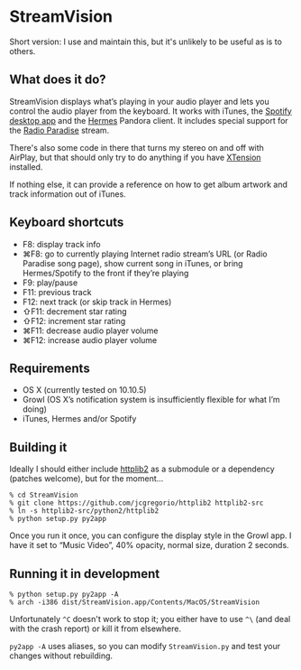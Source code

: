 StreamVision
============

Short version: I use and maintain this, but it's unlikely to be useful as is to others.

What does it do?
----------------
StreamVision displays what’s playing in your audio player and lets you control the audio player from the keyboard.  It works with iTunes, the [Spotify desktop app](http://spotify.com/us/download/mac/) and the [Hermes](http://hermesapp.org) Pandora client.  It includes special support for the [Radio Paradise](http://www.radioparadise.com/) stream.

There's also some code in there that turns my stereo on and off with AirPlay, but that should only try to do anything if you have [XTension](http://www.machomeautomation.com/) installed.

If nothing else, it can provide a reference on how to get album artwork and track information out of iTunes.

Keyboard shortcuts
------------------
 - F8: display track info
 - ⌘F8: go to currently playing Internet radio stream’s URL (or Radio Paradise song page), show current song in iTunes, or bring Hermes/Spotify to the front if they’re playing
 - F9: play/pause
 - F11: previous track
 - F12: next track (or skip track in Hermes)
 - ⇧F11: decrement star rating
 - ⇧F12: increment star rating
 - ⌘F11: decrease audio player volume
 - ⌘F12: increase audio player volume

Requirements
------------
 - OS X (currently tested on 10.10.5)
 - Growl (OS X’s notification system is insufficiently flexible for what I’m doing)
 - iTunes, Hermes and/or Spotify

Building it
-----------
Ideally I should either include [httplib2](https://github.com/jcgregorio/httplib2) as a submodule or a dependency (patches welcome), but for the moment...
```shell
% cd StreamVision
% git clone https://github.com/jcgregorio/httplib2 httplib2-src
% ln -s httplib2-src/python2/httplib2
% python setup.py py2app
```

Once you run it once, you can configure the display style in the Growl app.  I have it set to “Music Video”, 40% opacity, normal size, duration 2 seconds.

Running it in development
-------------------------
```shell
% python setup.py py2app -A
% arch -i386 dist/StreamVision.app/Contents/MacOS/StreamVision
```
Unfortunately `^C` doesn't work to stop it; you either have to use `^\` (and deal with the crash report) or kill it from elsewhere.

`py2app -A` uses aliases, so you can modify `StreamVision.py` and test your changes without rebuilding.
